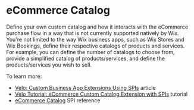 # eCommerce Catalog

Define your own custom catalog and how it interacts with the eCommerce purchase flow in a way that is not currently supported natively by Wix. You're not limited to the way Wix business apps, such as Wix Stores and Wix Bookings, define their respective catalogs of products and services. For example, you can define the number of catalogs to choose from, provide a simplified catalog of products/services, and define the products/services you wish to sell.

To learn more: 
+ [Velo: Custom Business App Extensions Using SPIs](https://support.wix.com/en/article/velo-custom-business-app-extensions-using-spis-beta) article
+ [Velo Tutorial: eCommerce Custom Catalog Extension with SPIs](https://support.wix.com/en/article/velo-ecommerce-custom-catalog-integration) tutorial 
+ [eCommerce Catalog](https://www.wix.com/velo/reference/spis/ecom-catalog) SPI reference